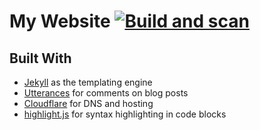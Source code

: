 # My Website [![Build and scan](https://github.com/CorruptComputer/home/actions/workflows/build-scan.yml/badge.svg)](https://github.com/CorruptComputer/home/actions/workflows/build-scan.yml)

## Built With
- [Jekyll](https://jekyllrb.com/) as the templating engine
- [Utterances](https://github.com/utterance/utterances) for comments on blog posts
- [Cloudflare](https://www.cloudflare.com) for DNS and hosting
- [highlight.js](https://github.com/highlightjs/highlight.js) for syntax highlighting in code blocks
